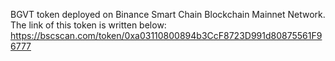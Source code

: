 BGVT token deployed on Binance Smart Chain Blockchain Mainnet Network.
The link of this token is written below:
https://bscscan.com/token/0xa03110800894b3CcF8723D991d80875561F96777
